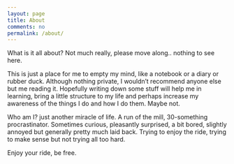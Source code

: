 ```yaml
---
layout: page
title: About
comments: no
permalink: /about/
---
```


What is it all about? Not much really, please move along.. nothing to see here.

This is just a place for me to empty my mind, like a notebook or a diary or rubber duck. Although nothing private, I wouldn’t recommend anyone else but me reading it. Hopefully writing down some stuff will help me in learning, bring a little structure to my life and perhaps increase my awareness of the things I do and how I do them. Maybe not.

Who am I? just another miracle of life. A run of the mill, 30-something procrastinator. Sometimes curious, pleasantly surprised, a bit bored, slightly annoyed but generally pretty much laid back. Trying to enjoy the ride, trying to make sense but not trying all too hard.

Enjoy your ride, be free.